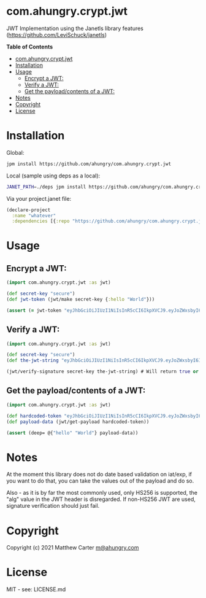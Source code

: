 # com.ahungry.crypt.jwt

JWT Implementation using the Janetls library features (https://github.com/LeviSchuck/janetls)

<!-- markdown-toc start - Don't edit this section. Run M-x markdown-toc-refresh-toc -->
**Table of Contents**

- [com.ahungry.crypt.jwt](#comahungrycryptjwt)
- [Installation](#installation)
- [Usage](#usage)
    - [Encrypt a JWT:](#encrypt-a-jwt)
    - [Verify a JWT:](#verify-a-jwt)
    - [Get the payload/contents of a JWT:](#get-the-payloadcontents-of-a-jwt)
- [Notes](#notes)
- [Copyright](#copyright)
- [License](#license)

<!-- markdown-toc end -->

# Installation

Global:
```sh
jpm install https://github.com/ahungry/com.ahungry.crypt.jwt
```

Local (sample using deps as a local):
```sh
JANET_PATH=./deps jpm install https://github.com/ahungry/com.ahungry.crypt.jwt
```

Via your project.janet file:
```clojure
(declare-project
  :name "whatever"
  :dependencies [{:repo "https://github.com/ahungry/com.ahungry.crypt.jwt"}])
```

# Usage

## Encrypt a JWT:

```clojure
(import com.ahungry.crypt.jwt :as jwt)

(def secret-key "secure")
(def jwt-token (jwt/make secret-key {:hello "World"}))

(assert (= jwt-token "eyJhbGciOiJIUzI1NiIsInR5cCI6IkpXVCJ9.eyJoZWxsbyI6IldvcmxkIn0.rEJgyCQrOtCskAyDS95esDxmXLqgdx8ltGPxlLoWL4E"))

```

## Verify a JWT:

```clojure
(import com.ahungry.crypt.jwt :as jwt)

(def secret-key "secure")
(def the-jwt-string "eyJhbGciOiJIUzI1NiIsInR5cCI6IkpXVCJ9.eyJoZWxsbyI6IldvcmxkIn0.rEJgyCQrOtCskAyDS95esDxmXLqgdx8ltGPxlLoWL4E")

(jwt/verify-signature secret-key the-jwt-string) # Will return true or false
```

## Get the payload/contents of a JWT:

```clojure
(import com.ahungry.crypt.jwt :as jwt)

(def hardcoded-token "eyJhbGciOiJIUzI1NiIsInR5cCI6IkpXVCJ9.eyJoZWxsbyI6IldvcmxkIn0.rEJgyCQrOtCskAyDS95esDxmXLqgdx8ltGPxlLoWL4E" )
(def payload-data (jwt/get-payload hardcoded-token))

(assert (deep= @{"hello" "World"} payload-data))
```

# Notes

At the moment this library does not do date based validation on
iat/exp, if you want to do that, you can take the values out of the
payload and do so.

Also - as it is by far the most commonly used, only HS256 is
supported, the "alg" value in the JWT header is disregarded.  If
non-HS256 JWT are used, signature verification should just fail.

# Copyright

Copyright (c) 2021 Matthew Carter <m@ahungry.com>

# License

MIT - see: LICENSE.md
